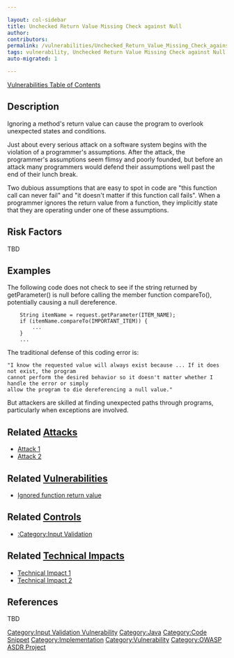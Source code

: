 ```yaml
---

layout: col-sidebar
title: Unchecked Return Value Missing Check against Null
author: 
contributors: 
permalink: /vulnerabilities/Unchecked_Return_Value_Missing_Check_against_Null
tags: vulnerability, Unchecked Return Value Missing Check against Null
auto-migrated: 1

---
```


[Vulnerabilities Table of Contents](ASDR_TOC_Vulnerabilities "wikilink")

## Description

Ignoring a method's return value can cause the program to overlook
unexpected states and conditions.

Just about every serious attack on a software system begins with the
violation of a programmer's assumptions. After the attack, the
programmer's assumptions seem flimsy and poorly founded, but before an
attack many programmers would defend their assumptions well past the end
of their lunch break.

Two dubious assumptions that are easy to spot in code are "this function
call can never fail" and "it doesn't matter if this function call
fails". When a programmer ignores the return value from a function, they
implicitly state that they are operating under one of these assumptions.

## Risk Factors

TBD

## Examples

The following code does not check to see if the string returned by
getParameter() is null before calling the member function compareTo(),
potentially causing a null dereference.

```
    String itemName = request.getParameter(ITEM_NAME);
    if (itemName.compareTo(IMPORTANT_ITEM)) {
        ...
    }
    ...
```

The traditional defense of this coding error is:

    "I know the requested value will always exist because ... If it does not exist, the program
    cannot perform the desired behavior so it doesn't matter whether I handle the error or simply
    allow the program to die dereferencing a null value."

But attackers are skilled at finding unexpected paths through programs,
particularly when exceptions are involved.

## Related [Attacks](Attacks "wikilink")

  - [Attack 1](Attack_1 "wikilink")
  - [Attack 2](Attack_2 "wikilink")

## Related [Vulnerabilities](https://owasp.org/www-community/vulnerabilities/)

  - [Ignored function return
    value](Ignored_function_return_value "wikilink")

## Related [Controls](https://owasp.org/www-community/controls/)

  - [:Category:Input Validation](:Category:Input_Validation "wikilink")

## Related [Technical Impacts](Technical_Impacts "wikilink")

  - [Technical Impact 1](Technical_Impact_1 "wikilink")
  - [Technical Impact 2](Technical_Impact_2 "wikilink")

## References

TBD

[Category:Input Validation
Vulnerability](Category:Input_Validation_Vulnerability "wikilink")
[Category:Java](Category:Java "wikilink") [Category:Code
Snippet](Category:Code_Snippet "wikilink")
[Category:Implementation](Category:Implementation "wikilink")
[Category:Vulnerability](Category:Vulnerability "wikilink")
[Category:OWASP ASDR Project](Category:OWASP_ASDR_Project "wikilink")
